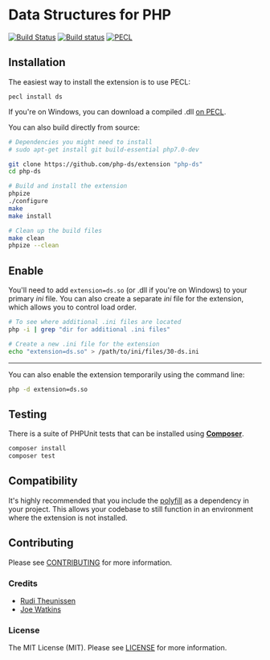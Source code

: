# Data Structures for PHP

[![Build Status](https://travis-ci.org/php-ds/extension.svg?branch=master)](https://travis-ci.org/php-ds/extension)
[![Build status](https://ci.appveyor.com/api/projects/status/dbcssp6flml2gher?svg=true)](https://ci.appveyor.com/project/rtheunissen/extension)
[![PECL](https://img.shields.io/badge/PECL-1.0.2-blue.svg)](https://pecl.php.net/package/ds)

## Installation

The easiest way to install the extension is to use PECL:

```
pecl install ds
```

If you're on Windows, you can download a compiled .dll [on PECL](https://pecl.php.net/package/ds).

You can also build directly from source:

```bash
# Dependencies you might need to install
# sudo apt-get install git build-essential php7.0-dev

git clone https://github.com/php-ds/extension "php-ds"
cd php-ds

# Build and install the extension
phpize
./configure
make 
make install

# Clean up the build files
make clean
phpize --clean
```

## Enable

You'll need to add `extension=ds.so`  (or .dll if you're on Windows) to your primary *ini* file.
You can also create a separate *ini* file for the extension, which allows you to control load order.

```bash
# To see where additional .ini files are located
php -i | grep "dir for additional .ini files"

# Create a new .ini file for the extension
echo "extension=ds.so" > /path/to/ini/files/30-ds.ini
```

---

You can also enable the extension temporarily using the command line:

```bash
php -d extension=ds.so
```

## Testing

There is a suite of PHPUnit tests that can be installed using [**Composer**](https://getcomposer.org/doc/00-intro.md#installation-linux-unix-osx).

``` bash
composer install
composer test
```

## Compatibility

It's highly recommended that you include the [polyfill](https://github.com/php-ds/polyfill) as a dependency in your project. This allows your codebase to still function in an environment where the extension is not installed. 

## Contributing

Please see [CONTRIBUTING](CONTRIBUTING.md) for more information.

### Credits

- [Rudi Theunissen](https://github.com/rtheunissen)
- [Joe Watkins](https://github.com/krakjoe)

### License

The MIT License (MIT). Please see [LICENSE](LICENSE.md) for more information.
